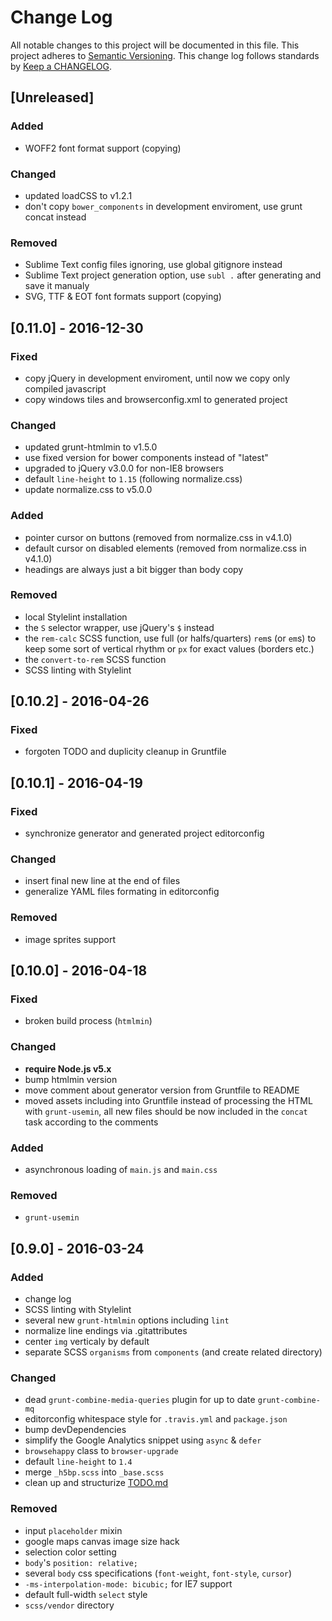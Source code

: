 # Change Log
All notable changes to this project will be documented in this file.
This project adheres to [Semantic Versioning](http://semver.org/).
This change log follows standards by [Keep a CHANGELOG](http://keepachangelog.com/).

## [Unreleased]
### Added
- WOFF2 font format support (copying)

### Changed
- updated loadCSS to v1.2.1
- don't copy `bower_components` in development enviroment, use grunt concat instead

### Removed
- Sublime Text config files ignoring, use global gitignore instead
- Sublime Text project generation option, use `subl .` after generating and save it manualy
- SVG, TTF & EOT font formats support (copying)


## [0.11.0] - 2016-12-30
### Fixed
- copy jQuery in development enviroment, until now we copy only compiled javascript
- copy windows tiles and browserconfig.xml to generated project

### Changed
- updated grunt-htmlmin to v1.5.0
- use fixed version for bower components instead of "latest"
- upgraded to jQuery v3.0.0 for non-IE8 browsers
- default `line-height` to `1.15` (following normalize.css)
- update normalize.css to v5.0.0

### Added
- pointer cursor on buttons (removed from normalize.css in v4.1.0)
- default cursor on disabled elements (removed from normalize.css in v4.1.0)
- headings are always just a bit bigger than body copy

### Removed
- local Stylelint installation
- the `S` selector wrapper, use jQuery's `$` instead
- the `rem-calc` SCSS function, use full (or halfs/quarters) `rem`s (or `em`s) to keep some sort of vertical rhythm or `px` for exact values (borders etc.)
- the `convert-to-rem` SCSS function
- SCSS linting with Stylelint


## [0.10.2] - 2016-04-26
### Fixed
- forgoten TODO and duplicity cleanup in Gruntfile


## [0.10.1] - 2016-04-19
### Fixed
- synchronize generator and generated project editorconfig

### Changed
- insert final new line at the end of files
- generalize YAML files formating in editorconfig

### Removed
- image sprites support


## [0.10.0] - 2016-04-18
### Fixed
- broken build process (`htmlmin`)

### Changed
- **require Node.js v5.x**
- bump htmlmin version
- move comment about generator version from Gruntfile to README
- moved assets including into Gruntfile instead of processing the HTML with `grunt-usemin`, all new files should be now included in the `concat` task according to the comments

### Added
- asynchronous loading of `main.js` and `main.css`

### Removed
- `grunt-usemin`


## [0.9.0] - 2016-03-24
### Added
- change log
- SCSS linting with Stylelint
- several new `grunt-htmlmin` options including `lint`
- normalize line endings via .gitattributes
- center `img` verticaly by default
- separate SCSS `organisms` from `components` (and create related directory)

### Changed
- dead `grunt-combine-media-queries` plugin for up to date `grunt-combine-mq`
- editorconfig whitespace style for `.travis.yml` and `package.json`
- bump devDependencies
- simplify the Google Analytics snippet using `async` & `defer`
- `browsehappy` class to `browser-upgrade`
- default `line-height` to `1.4`
- merge `_h5bp.scss` into `_base.scss`
- clean up and structurize [TODO.md](TODO.md)

### Removed
- input `placeholder` mixin
- google maps canvas image size hack
- selection color setting
- `body`'s `position: relative;`
- several `body` css specifications (`font-weight`, `font-style`, `cursor`)
- `-ms-interpolation-mode: bicubic;` for IE7 support
- default full-width `select` style
- `scss/vendor` directory
